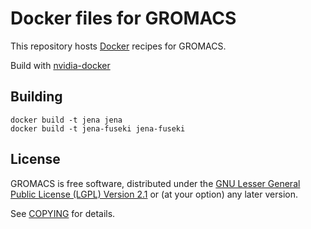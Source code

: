 # Docker files for GROMACS

This repository hosts [Docker](https://www.docker.com/) recipes for GROMACS.

Build with [nvidia-docker](https://github.com/NVIDIA/nvidia-docker)


## Building

```shell
docker build -t jena jena
docker build -t jena-fuseki jena-fuseki
```
 
## License

GROMACS is free software, distributed under the [GNU Lesser General
Public License (LGPL) Version 2.1]() or (at your option) any later
version.

See [COPYING](COPYING) for details.